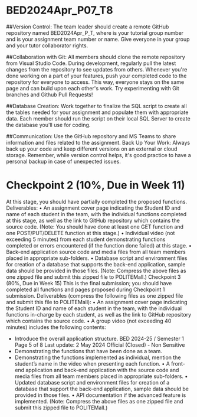 # BED2024Apr_P07_T8


##Version Control: 
The team leader should create a remote GitHub repository named BED2024Apr_P<x>_T<y>, where <x> is your tutorial group number and <y> is your assignment team number or name. Give everyone in your group and your tutor collaborator rights.

##Collaboration with Git: 
All members should clone the remote repository from Visual Studio Code. During development, regularly pull the latest changes from the repository to see updates from others. Whenever you're done working on a part of your features, push your completed code to the repository for everyone to access. This way, everyone stays on the same page and can build upon each other's work. Try experimenting with Git branches and Github Pull Requests!

##Database Creation: Work together to finalize the SQL script to create all the tables needed for your assignment and populate them with appropriate data. Each member should run the script on their local SQL Server to create the database you'll use for coding.

##Communication: Use the GitHub repository and MS Teams to share information and files related to the assignment.
Back Up Your Work: Always back up your code and keep different versions on an external or cloud storage. Remember, while version control helps, it's good practice to have a personal backup in case of unexpected issues.


# Checkpoint 2 (10%, Due in Week 11)
At this stage, you should have partially completed the proposed functions.
Deliverables:
• An assignment cover page indicating the Student ID and name of each
student in the team, with the individual functions completed at this stage, as
well as the link to GitHub repository which contains the source code. (Note:
You should have done at least one GET function and one
POST/PUT/DELETE function at this stage.)
• Individual video (not exceeding 5 minutes) from each student demonstrating
functions completed or errors encountered (if the function done failed) at this
stage.
• Back-end application source code and media files from all team members
placed in appropriate sub-folders.
• Database script and environment files for creation of a database that supports
the back-end application, sample data should be provided in those files.
(Note: Compress the above files as one zipped file and submit this zipped file to
POLITEMall.)
Checkpoint 3 (80%, Due in Week 15)
This is the final submission; you should have completed all functions and pages
proposed during Checkpoint 1 submission. Deliverables (compress the following
files as one zipped file and submit this file to POLITEMall):
• An assignment cover page indicating the Student ID and name of each
student in the team, with the individual functions in-charge by each student,
as well as the link to GitHub repository which contains the source code.
• A group video (not exceeding 40 minutes) includes the following contents:
- Introduce the overall application structure.
BED 2024-25 / Semester 1 Page 5 of 8 Last update: 2 May 2024
Official (Closed) - Non Sensitive
- Demonstrating the functions that have been done as a team.
- Demonstrating the functions implemented as individual, mention the
student’s name in the video when presenting each function.
• A front-end application and back-end application with the source code
and media files from all team members placed in appropriate sub-folders.
• Updated database script and environment files for creation of a database that
support the back-end application, sample data should be provided in those
files.
• API documentation if the advanced feature is implemented.
(Note: Compress the above files as one zipped file and submit this zipped file to
POLITEMall.)
